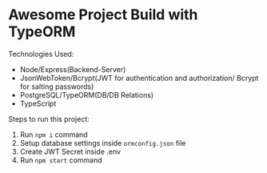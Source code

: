 # Awesome Project Build with TypeORM

Technologies Used:
* Node/Express(Backend-Server)
* JsonWebToken/Bcrypt(JWT for authentication and authorization/ Bcrypt for salting passwords)
* PostgreSQL/TypeORM(DB/DB Relations)
* TypeScript

Steps to run this project:

1. Run `npm i` command
2. Setup database settings inside `ormconfig.json` file
3. Create JWT Secret inside .env
3. Run `npm start` command
